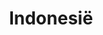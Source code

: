 ---
title: "Indonesië"
introtext: "Indonesië, het land met schitterende stranden, meer dan 17.000 eilanden, de allermooiste duik- en snorkel plekken van de wereld, veel dichte regenwouden, meer vulkanen dan je kan tellen en erg uitgebreide flora en fauna. Verder heeft het land zó veel verschillende culturen, dieren, planten en eten waardoor je niet uitgekeken raakt. In dit prachtige land kan je bijvoorbeeld de Borobudur bezoeken op Java, surfen op Bali, snorkelen aan de kust van Lombok, of op hetzelfde eiland de Rinjani beklimmen, Chimpansees bezoeken op Sumatra of de Komodo eilanden bezoeken. Eigenlijk te veel om op te noemen."
introimage: "https://lh3.googleusercontent.com/_o8lPHC7dalNyVwiXLnj5akTsqpNTh4qmivMN08D3scRnAP_qrY1kOunKA7mBLI6Dh3lKUlVD3rOyfMN_ABCUHk2KInJuA8rpxQn_mhO8plx_RKhzH4x7tSh-mkYMZ31GJ28ZSy3ng=w800"
surface: "1.905.000"
inhabitants: "264.000.000"
rate: "16854,26"
valuta: "roepia"
need_to_know_text: ""
need_to_know_more_text: ""
fact_one_text: ""
fact_two_text: ""
bigmac_index: ""
images: "https://lh3.googleusercontent.com/qsFWZLIeKn_ibLJFIY7veCPStZXWGBOgwgpkeuglwUJ-VYf2VLL-odsN0zOeNQLvL-H2HyuBvy6A0akVATx3lMeeEOnVk_hcckGFjEGdyvA5Q_woK5ESFD12DCC6K1BIW8mqCpViuw=w800|https://lh3.googleusercontent.com/j74KD48DjXWCZ4z11wKbS6CRKTMK1yIQF9n_V-p6Ti7ZgpE7QIMRyquEtmRBtgWOMkoEOHcGzLFuscJoA03-k4B4TUZaxwBrLdWHvY9EAj2Z9nD858JxPXq-Lhq9kJzpFiT9L43BnQ=w800|https://lh3.googleusercontent.com/odMHN6-s7z25ftP_Qh1pFJfLU7ecLK2gcuIa-wGHcm3U1S0SykwXff1JoLbv5VTkdus-vt36Xu_KQbOIgDMd3_Ir8fgAU1p3q2lBHJ9d2jtSSKuzULA45onT8I0KEdDKzDgQb0lt9g=w800|https://lh3.googleusercontent.com/jrhCHsCtVT8lEHXDvr4qt37Wkl4M005WDS1c-B9nlrcSC7qNCkGVOcp006MDC3oy-ngJXd2mUUigLrE33D-OBQjLhAomcn6dA7G1OS__XJCyob6vQt9V8SgwvnhitHy5yfTGJPoZEQ=w800"
flight_button_title: "Check vluchtprijzen Indonesië"
flight_button_url: "https://lt45.net/c/?si=11986&li=1528136&wi=335922&ws=&dl=transport%2Fflights%2Fnl%2Fid%2F%3Flocale%3Dnl-NL%26currency%3DEUR%26market%3DNL"
inspiration_url: "https://partner.bol.com/click/click?p=2&t=url&s=1025999&f=TXL&url=https%3A%2F%2Fwww.bol.com%2Fnl%2Ff%2Flonely-planet-indonesia%2F37292043%2F&name=Indonesia%2012%20LP%2C%20Lonely%20Planet"
country_code: "id"
hotels_url: "https://www.booking.com/country/id.nl.html?aid=1837623"
continent: "Azië"
---